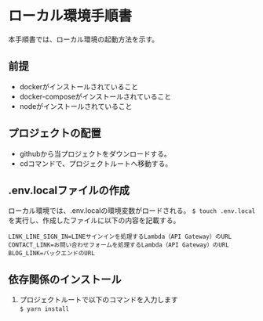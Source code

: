 # ローカル環境手順書
本手順書では、ローカル環境の起動方法を示す。

## 前提
- dockerがインストールされていること
- docker-composeがインストールされていること
- nodeがインストールされていること

## プロジェクトの配置
- githubから当プロジェクトをダウンロードする。
- cdコマンドで、プロジェクトルートへ移動する。

## .env.localファイルの作成
ローカル環境では、.env.localの環境変数がロードされる。
`$ touch .env.local`を実行し、作成したファイルに以下の内容を記載する。
```
LINK_LINE_SIGN_IN=LINEサインインを処理するLambda（API Gateway）のURL
CONTACT_LINK=お問い合わせフォームを処理するLambda（API Gateway）のURL
BLOG_LINK=バックエンドのURL
```

## 依存関係のインストール
1. プロジェクトルートで以下のコマンドを入力します  
`$ yarn install`